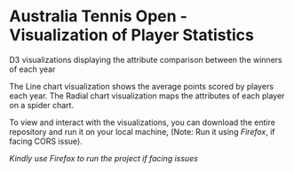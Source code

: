 # Australia Tennis Open - Visualization of Player Statistics
D3 visualizations displaying the attribute comparison between the winners of each year

The Line chart visualization shows the average points scored by players each year.
The Radial chart visualization maps the attributes of each player on a spider chart.


To view and interact with the visualizations, you can download the entire repository and run it on your local machine, (Note: Run it using *Firefox*, if facing CORS issue).

*Kindly use Firefox to run the project if facing issues*
